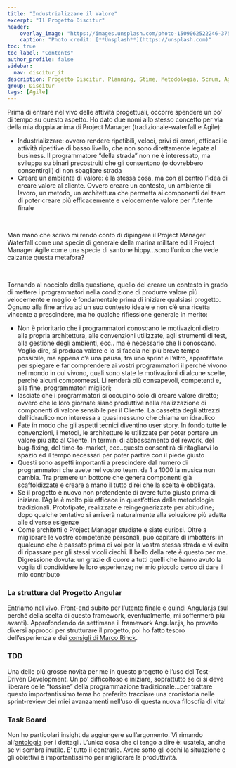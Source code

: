```yaml
---
title: "Industrializzare il Valore"
excerpt: "Il Progetto Discitur"
header:
    overlay_image: "https://images.unsplash.com/photo-1509062522246-3755977927d7?auto=format&fit=crop&w=1404&q=80"
    caption: "Photo credit: [**Unsplash**](https://unsplash.com)"
toc: true
toc_label: "Contents"
author_profile: false
sidebar:
  nav: discitur_it
description: Progetto Discitur, Planning, Stime, Metodologia, Scrum, Agile
group: Discitur
tags: [Agile]
---
```


Prima di entrare nel vivo delle attività progettuali, occorre spendere un
po’ di tempo su questo aspetto. Ho dato due nomi allo stesso concetto per via
della mia doppia anima di Project Manager (tradizionale-waterfall e Agile):

- Industrializzare: ovvero rendere ripetibili,
     veloci, privi di errori, efficaci le attività ripetitive di basso livello,
     che non sono direttamente legate al business. Il programmatore “della strada”
     non ne è interessato, ma sviluppa su binari precostruiti che gli
     consentono (o dovrebbero consentirgli) di non sbagliare strada
- Creare un ambiente di valore: è la stessa
     cosa, ma con al centro l’idea di creare valore al cliente. Ovvero creare
     un contesto, un ambiente di lavoro, un metodo, un architettura che permetta
     ai componenti del team di poter creare più efficacemente e velocemente
     valore per l’utente finale

 

Man mano che scrivo mi rendo conto di dipingere il Project Manager
Waterfall come una specie di generale della marina militare ed il Project
Manager Agile come una specie di santone hippy…sono l’unico che vede calzante
questa metafora?

 

Tornando al nocciolo della questione, quello del creare un contesto in
grado di mettere i programmatori nella condizione di produrre valore più
velocemente e meglio è fondamentale prima di iniziare qualsiasi progetto.
Ognuno alla fine arriva ad un suo contesto ideale e non c’è una ricetta
vincente a prescindere, ma ho qualche riflessione generale in merito:

- Non è prioritario che i programmatori
     conoscano le motivazioni dietro alla propria architettura, alle
     convenzioni utilizzate, agli strumenti di test, alla gestione degli
     ambienti, ecc.. ma è necessario che li conoscano. Voglio dire, si produca
     valore e lo si faccia nel più breve tempo possibile, ma appena c’è una
     pausa, tra uno sprint e l’altro, approfittate per spiegare e far
     comprendere ai vostri programmatori il perché vivono nel mondo in cui
     vivono, quali sono state le motivazioni di alcune scelte, perché alcuni
     compromessi. Li renderà più consapevoli, competenti e, alla fine,
     programmatori migliori;
- lasciate che i programmatori si occupino solo
     di creare valore diretto; ovvero che le loro giornate siano produttive
     nella realizzazione di componenti di valore sensibile per il Cliente. La
     cassetta degli attrezzi dell’idraulico non interessa a quasi nessuno che
     chiama un idraulico
- Fate in modo che gli aspetti tecnici
     diventino user story. In fondo tutte le convenzioni, i metodi, le
     architetture le utilizzate per poter portare un valore più alto al
     Cliente. In termini di abbassamento del rework, del bug-fixing, del
     time-to-market, ecc..questo consentirà di ritagliarvi lo spazio ed il
     tempo necessari per poter partire con il piede giusto
- Questi sono aspetti importanti a prescindere
     dal numero di programmatori che avete nel vostro team. da 1 a 1000 la
     musica non cambia. Tra premere un bottone che genera componenti già
     scaffoldizzate e creare a mano il tutto direi che la scelta è obbligata.
- Se il progetto è nuovo non pretendente di
     avere tutto giusto prima di iniziare. l’Agile è molto più efficace in
     quest’ottica delle metodologie tradizionali. Prototipate, realizzate e
     reingegnerizzate per abitudine; dopo qualche tentativo si arriverà
     naturalmente alla soluzione più adatta alle diverse esigenze
- Come architetti o Project Manager studiate e
     siate curiosi. Oltre a migliorare le vostre competenze personali, può
     capitare di imbattersi in qualcuno che è passato prima di voi per la
     vostra stessa strada e vi evita di ripassare per gli stessi vicoli ciechi.
     Il bello della rete è questo per me. Digressione dovuta: un grazie di
     cuore a tutti quelli che hanno avuto la voglia di condividere le loro
     esperienze; nel mio piccolo cerco di dare il mio contributo


### La struttura del Progetto Angular

Entriamo nel vivo. Front-end subito per l’utente finale e quindi Angular.js
(sul perché della scelta di questo framework, eventualmente, mi soffermerò più
avanti). Approfondendo da settimane il framework Angular.js, ho provato diversi
approcci per strutturare il progetto, poi ho fatto tesoro dell’esperienza e dei <a href="http://entwicklertagebuch.com/blog/2013/10/how-to-structure-large-angularjs-applications/" target="_blank">consigli di Marco Rinck</a>.  

### TDD

Una delle più grosse novità per me in questo progetto è l’uso del
Test-Driven Development. Un po’ difficoltoso è iniziare, soprattutto se ci si
deve liberare delle “tossine” della programmazione tradizionale…per trattare
questo importantissimo tema ho preferito tracciare una cronistoria nelle
sprint-review dei miei avanzamenti nell’uso di questa nuova filosofia di vita!

### Task Board

Non ho particolari insight da aggiungere sull’argomento. Vi rimando
all’<a href="http://www.infoq.com/minibooks/scrum-xp-from-the-trenches" target="_blank">antologia</a> per i dettagli. L’unica cosa che ci tengo a dire è: usatela,
anche se vi sembra inutile. E’ tutto il contrario. Avere sotto gli occhi la
situazione e gli obiettivi è importantissimo per migliorare la produttività. 
